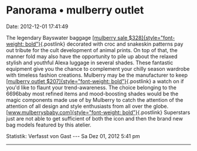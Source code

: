 Panorama • mulberry outlet
==========================

Date: 2012-12-01 17:41:49

The legendary Bayswater baggage [[mulberry sale
\$328]{style="font-weight: bold"}](http://www.mulberrysbaby.com){.postlink}
decorated with croc and snakeskin patterns pay out tribute for the cult
development of animal prints. On top of that, the manner fold may also
have the opportunity to pile up about the relaxed stylish and youthful
Alexa luggage in several shades. These fantastic equipment give you the
chance to complement your chilly season wardrobe with timeless fashion
creations. Mulberry may be the manufacturer to keep [[mulberry outlet
\$207]{style="font-weight: bold"}](http://www.mulberrysbaby.com){.postlink}
a watch on if you\'d like to flaunt your trend-awareness. The choice
belonging to the 6696baby most refined items and mood-boosting shades
would be the magic components made use of by Mulberry to catch the
attention of the attention of all design and style enthusiasts from all
over the
globe.[[www.mulberrysbaby.com]{style="font-weight: bold"}](http://www.mulberrysbaby.com){.postlink}
Superstars just are not able to get sufficient of both the icon and then
the brand new bag models featured by this atelier.

Statistik: Verfasst von Gast --- Sa Dez 01, 2012 5:41 pm

------------------------------------------------------------------------
